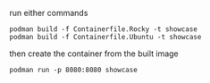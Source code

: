 run either commands
```
podman build -f Containerfile.Rocky -t showcase
podman build -f Containerfile.Ubuntu -t showcase
```
then create the container from the built image
```
podman run -p 8080:8080 showcase
```